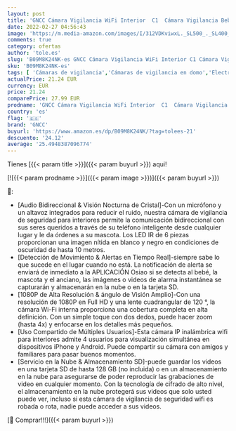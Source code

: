 ```yaml
---
layout: post
title: 'GNCC Cámara Vigilancia WiFi Interior  C1  Cámara Vigilancia Bebé Mascota 1080P FHD 2.4G WiFi Visión Nocturna Detección de Movimiento y Sonido Audio de 2 vías Compatible con iOS y Android'
date: 2022-02-27 04:56:43
image: 'https://m.media-amazon.com/images/I/312VDKviwxL._SL500_._SL400_.jpg'
comments: true
category: ofertas
author: 'tole.es'
slug: 'B09M8K24NK-es GNCC Cámara Vigilancia WiFi Interior C1 Cámara Vigilancia...'
sku: 'B09M8K24NK-es'
tags: [ 'Cámaras de vigilancia','Cámaras de vigilancia en domo','Electrónica','Fotografía y videocámaras','android','gncc', ]
actualPrice: 21.24 EUR
currency: EUR
price: 21.24
comparePrice: 27.99 EUR
prodname: 'GNCC Cámara Vigilancia WiFi Interior  C1  Cámara Vigilancia Bebé Mascota 1080P FHD 2.4G WiFi Visión Nocturna Detección de Movimiento y Sonido Audio de 2 vías Compatible con iOS y Android'
country: 'es'
flag: '🇪🇸'
brand: 'GNCC'
buyurl: 'https://www.amazon.es/dp/B09M8K24NK/?tag=tolees-21'
descuento: '24.12'
average: '25.4948387096774'
---
```


Tienes [{{< param title >}}]({{< param buyurl >}}) aqui!

[![{{< param prodname >}}]({{< param image >}})]({{< param buyurl >}})

🔎:

- [Audio Bidireccional & Visión Nocturna de Cristal]-Con un micrófono y un altavoz integrados para reducir el ruido, nuestra cámara de vigilancia de seguridad para interiores permite la comunicación bidireccional con sus seres queridos a través de su teléfono inteligente desde cualquier lugar y le da órdenes a su mascota. Los LED IR de 6 piezas proporcionan una imagen nítida en blanco y negro en condiciones de oscuridad de hasta 10 metros.
- [Detección de Movimiento & Alertas en Tiempo Real]-siempre sabe lo que sucede en el lugar cuando no está. La notificación de alerta se enviará de inmediato a la APLICACIÓN Osiao si se detecta al bebé, la mascota y el anciano, las imágenes o videos de alarma instantánea se capturarán y almacenarán en la nube o en la tarjeta SD.
- [1080P de Alta Resolución & ángulo de Visión Amplio]-Con una resolución de 1080P en Full HD y una lente cuadrangular de 120 °, la cámara Wi-Fi interna proporciona una cobertura completa en alta definición. Con un simple toque con dos dedos, puede hacer zoom (hasta 4x) y enfocarse en los detalles más pequeños.
- [Uso Compartido de Múltiples Usuarios]-Esta cámara IP inalámbrica wifi para interiores admite 4 usuarios para visualización simultánea en dispositivos iPhone y Android. Puede compartir su cámara con amigos y familiares para pasar buenos momentos.
- [Servicio en la Nube & Almacenamiento SD]-puede guardar los videos en una tarjeta SD de hasta 128 GB (no incluida) o en un almacenamiento en la nube para asegurarse de poder reproducir las grabaciones de video en cualquier momento. Con la tecnología de cifrado de alto nivel, el almacenamiento en la nube protegerá sus videos que solo usted puede ver, incluso si esta cámara de vigilancia de seguridad wifi es robada o rota, nadie puede acceder a sus videos.

[🛒 Comprar!!!]({{< param buyurl >}})
